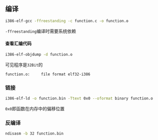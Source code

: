 ## 编译

```sh
i386-elf-gcc -ffreestanding -c function.c -o function.o
```

`-ffreestanding`编译时需要系统依赖

#### 查看汇编代码

```bash
i386-elf-objdump -d function.o
```

可见程序是`32Bit`的

```assembly
function.o:     file format elf32-i386
```



### 链接

```bash
i386-elf-ld -o function.bin -Ttext 0x0 --oformat binary function.o
```

`0x0`即函数在内存中的偏移位置

### 反编译

```bash
ndisasm -b 32 function.bin
```

